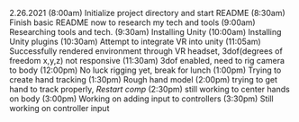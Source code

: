 2.26.2021
(8:00am) Initialize project directory and start README
(8:30am) Finish basic README now to research my tech and tools
(9:00am) Researching tools and tech.
(9:30am) Installing Unity 
(10:00am) Installing Unity plugins 
(10:30am) Attempt to integrate VR into unity 
(11:05am) Successfully rendered environment through VR headset, 3dof(degrees of freedom x,y,z) not responsive
(11:30am) 3dof enabled, need to rig camera to body
(12:00pm) No luck rigging yet, break for lunch
(1:00pm) Trying to create hand tracking
(1:30pm) Rough hand model
(2:00pm) trying to get hand to track properly, *Restart comp*
(2:30pm) still working to center hands on body
(3:00pm) Working on adding input to controllers
(3:30pm) Still working on controller input
